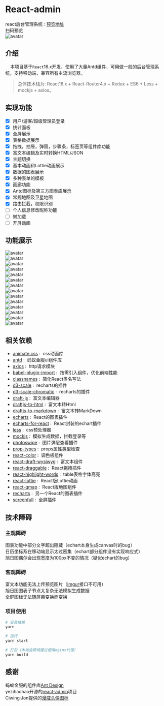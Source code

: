 
# React-admin

react后台管理系统 : [预览地址](https://fog3211.com/react-admin/build)  
扫码预览  
![avatar](https://img.fog3211.com/1556718573.png)  

## 介绍

&nbsp; &nbsp; 本项目基于`React`16.x开发，使用了大量Antd组件，可用做一般的后台管理系统，支持移动端，兼容所有主流浏览器。  

> 总体技术栈为: React16.x + React-Router4.x + Redux + ES6 + Less + mockjs + axios。

## 实现功能

- [x] 用户/游客/超级管理员登录  
- [x] 统计面板  
- [x] 全屏展示  
- [x] 表格数据展示  
- [x] 拖拽，抽屉，弹窗，步骤条，标签页等组件库功能  
- [x] 富文本编辑及实时转换HTML/JSON  
- [x] 主题切换  
- [x] 基本动画和Lottie动画展示  
- [x] 数据的图表展示  
- [x] 多种表单的模板  
- [x] 画廊功能
- [x] Antd图标及第三方图表库展示  
- [x] 常规地图及卫星地图  
- [x] 路由拦截，权限识别  
- [ ] 个人信息修改昵称功能  
- [ ] 懒加载  
- [ ] 开屏动画  

## 功能展示

![avatar](https://img.fog3211.com/8U6EY4W5$I]6F`32_PWGN.png)  
![avatar](https://img.fog3211.com/{X1[XT}S~R613WHG1GLC5.png)  
![avatar](https://img.fog3211.com/~7QZN39H%7BS2%25HX%5DA78%7B%60OAE.png)  
![avatar](https://img.fog3211.com/~HS%5DBR%7BVO80FZ@4K5%258SZK.png)  
![avatar](https://img.fog3211.com/~RGK7%5B$YHP9%5DEBCCQ%25%25GCC.png)  
![avatar](https://img.fog3211.com/Q%5D%60WULP%7DS5W%25ID72NXLPPJ.png)  
![avatar](https://img.fog3211.com/OM}20NJQG}_[RKSJ6G1W1R8.png)  
![avatar](https://img.fog3211.com/G5A9L%25N~WJ65%7BAX%25ZSQQVE.png)  
![avatar](https://img.fog3211.com/OF`6Y7$Q65WAS]F}RVDHWQ.png)  
![avatar](https://img.fog3211.com/JB}D3VW_NRQX}LVOL80H[GG.png)  
![avatar](https://img.fog3211.com/ZJ5$7~P6QJ_}4C_`K@@N$HS.png)  
![avatar](https://img.fog3211.com/WBYGPWV@4Q4KRXVW08SNZQU.png)  
![avatar](https://img.fog3211.com/AXH5WZ7TQRS0BP~E5WKN~I.png)  
![avatar](https://img.fog3211.com/2O83BZ159_W%258J1SAYCCF.png)  

## 相关依赖

- [animate.css](https://github.com/daneden/animate.css) : &nbsp;css动画库  
- [antd](https://ant.design/index-cn) : &nbsp;蚂蚁金服ui组件库  
- [axios](https://github.com/axios/axios) : &nbsp;http请求模块  
- [babel-plugin-import](https://github.com/ant-design/babel-plugin-import) : &nbsp;按需引入组件，优化前端性能  
- [classnames](https://github.com/JedWatson/classnames) : &nbsp;简化React类名写法  
- [d3-scale](https://github.com/d3/d3-scale) : &nbsp;recharts的插件  
- [d3-scale-chromatic](https://github.com/d3/d3-scale-chromatic) : &nbsp;recharts的插件  
- [draft-js](https://github.com/facebook/draft-js) : &nbsp;富文本编辑器  
- [draftjs-to-html](https://github.com/jpuri/draftjs-to-html) : &nbsp;富文本转Html  
- [draftjs-to-markdown](https://github.com/jpuri/draftjs-to-markdown) : &nbsp;富文本转MarkDown  
- [echarts](https://github.com/apache/incubator-echarts) : &nbsp;React的图表插件  
- [echarts-for-react](https://github.com/hustcc/echarts-for-react) : &nbsp;React封装的echart插件  
- [less](https://github.com/less/less.js) : &nbsp;css预处理器  
- [mockjs](http://mockjs.com/) : &nbsp;模拟生成数据，拦截登录等  
- [photoswipe](https://github.com/dimsemenov/photoswipe) : &nbsp;图片弹层查看插件  
- [prop-types](https://github.com/facebook/prop-types) : &nbsp;props属性类型检查  
- [react-color](https://github.com/casesandberg/react-color) : &nbsp;调色板组件  
- [react-draft-wysiwyg](https://github.com/jpuri/react-draft-wysiwyg) : &nbsp;富文本组件  
- [react-draggable](https://github.com/mzabriskie/react-draggable) : &nbsp;React拖拽插件  
- [react-highlight-words](https://github.com/bvaughn/react-highlight-words) : &nbsp;table表格字体高亮  
- [react-lottie](https://github.com/chenqingspring/react-lottie) : &nbsp;React版Lottie动画  
- [react-qmap](https://github.com/yezihaohao/react-qmap) : &nbsp;React版地图组件  
- [recharts](https://github.com/recharts/recharts) : &nbsp;另一个React的图表插件  
- [screenfull](https://github.com/sindresorhus/screenfull.js/) : &nbsp;全屏插件  

## 技术障碍

### 主观障碍

图表功能中部分文字超出隐藏（echart本身生成canvas时的bug）  
日历坐标系在移动端显示太过密集（echart部分组件没有实现响应式）  
旭日图偶尔会出现宽度为100px不变的情况（疑似echart的bug）

### 客观障碍

富文本功能无法上传预览图片（[imgur](https://api.imgur.com/3/image)接口不可用）  
旭日图图表子节点太复杂无法模拟生成数据  
全屏图标无法随屏幕变换而变换

### 项目使用

``` bash
# 安装依赖
yarn  

# 运行
yarn start

# 打包（本地会跨域建议使用nginx代理）
yarn build
```

## 感谢

蚂蚁金服的组件库[Ant Design](https://ant.design/index-cn)  
yezihaohao开源的[react-admin](https://github.com/yezihaohao/react-admin)项目  
Ciwing·Jon提供的[漫威头像图标](https://www.iconfont.cn/collections/detail?cid=15515)
